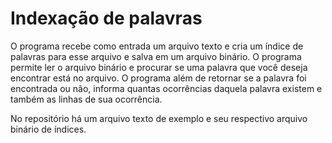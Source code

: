 # Indexação de palavras

O programa recebe como entrada um arquivo texto e cria um índice de palavras para esse arquivo e salva em um arquivo binário. O programa permite ler o arquivo binário e procurar se uma palavra que você deseja encontrar está no arquivo. O programa além de retornar se a palavra foi encontrada ou não, informa quantas ocorrências daquela palavra existem e também as linhas de sua ocorrência.

No repositório há um arquivo texto de exemplo e seu respectivo arquivo binário de índices.
